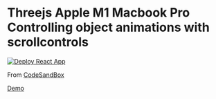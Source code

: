 # Threejs Apple M1 Macbook Pro Controlling object animations with scrollcontrols

[![Deploy React App](https://github.com/eunchurn/threejs-m1-macbook-scrollcontrols/actions/workflows/deployment.yml/badge.svg)](https://github.com/eunchurn/threejs-m1-macbook-scrollcontrols/actions/workflows/deployment.yml)

From [CodeSandBox](https://codesandbox.io/s/4m0d0)

[Demo](https://eunchurn.github.io/threejs-m1-macbook-scrollcontrols)
